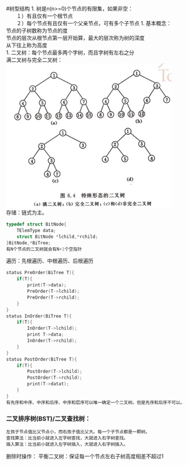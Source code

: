 #树型结构
1. 
树是n(n>=0)个节点的有限集，如果非空：<br>
　　１）有且仅有一个根节点<br>
　　２）每个节点有且仅有一个父亲节点，可有多个子节点
1. 
基本概念：<br>
节点的子树数称为节点的度<br>
节点的层次从根节点第一层开始算，最大的层次称为树的深度<br>
从下往上称为高度<br>
1. 
二叉树：每个节点最多两个字树，而且字树有左右之分<br>
满二叉树与完全二叉树：<br>
![3](1.png)
<br>存储：链式为主。
```C
typedef struct BitNode{
    TElemType data;
    struct BitNode *lchild,*rchild;
}BitNode,*BiTree;
有N个节点的二叉树就会有N+1个空指针
```
遍历：先根遍历、中根遍历、后根遍历
```C
status PreOrder(BiTree T){
    if(T){
        print(T->data);
        PreOrder(T->lchild);
        PreOrder(T->rchild);
    }
}
status InOrder(BiTree T){
    if(T){
        InOrder(T->lchild);
        print T->data;
        InOrder(T->rchild);
    }
}
status PostOrder(BiTree T){
    if(T){
        PostOrder(T->lchild);
        PostOrder(T->rchild);
        print(T->datat);
    }
}
有先序和中序、中序和后序、中序和层序可以唯一确定一个二叉树。但是先序和后序不可以。
```

### 二叉排序树(BST)/二叉查找树：
```C
左孩子节点值比父节点小，而右孩子值比父大。每一个子节点都是一颗树。
查找算法：比当前小就进入左字树查找，大就进入右字树查找。
插入算法：比当前小就进入左字树插入，大就进入右字树插入。
```
删除时操作：
平衡二叉树：保证每一个节点左右子树高度相差不超过1
